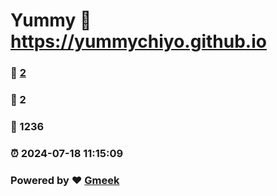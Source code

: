 # Yummy :link: https://yummychiyo.github.io 
### :page_facing_up: [2](https://yummychiyo.github.io/tag.html) 
### :speech_balloon: 2 
### :hibiscus: 1236 
### :alarm_clock: 2024-07-18 11:15:09 
### Powered by :heart: [Gmeek](https://github.com/Meekdai/Gmeek)
